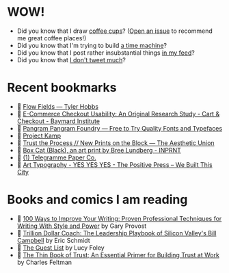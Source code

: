 # WOW!

- Did you know that I draw [coffee cups](https://papercups.mamuso.net/)? ([Open an issue](https://github.com/mamuso/papercups/issues) to recommend me great coffee places!)
- Did you know that I'm trying to build [a time machine](https://github.com/mamuso/fluxcapacitor)?
- Did you know that I post rather insubstantial things [in my feed](https://feed.mamuso.net/)?
- Did you know that [I don't tweet much](https://twitter.com/mamuso)?

# Recent bookmarks

- 👀 [Flow Fields — Tyler Hobbs](https://tylerxhobbs.com/essays/2020/flow-fields)
- 👀 [E-Commerce Checkout Usability: An Original Research Study - Cart & Checkout - Baymard Institute](https://baymard.com/research/checkout-usability)
- 👀 [Pangram Pangram Foundry — Free to Try Quality Fonts and Typefaces](https://pangrampangram.com/)
- 👀 [Project Kamp](https://projectkamp.com/)
- 👀 [Trust the Process // New Prints on the Block — The Aesthetic Union](https://theaestheticunion.com/shop/new-prints-on-the-block-community-prints-series-zjg7j-z7243-arl8m-e6edg-tct9t-c4lpf-3hgt6-t43et-z3329-99zwj-a2fsj)
- 👀 [Box Cat (Black), an art print by Bree Lundberg - INPRNT](https://www.inprnt.com/gallery/breelundberg/box-cat-black/)
- 👀 [(1) Telegramme Paper Co.](https://telegramme.co.uk/)
- 👀 [Art Typography - YES YES YES - The Positive Press – We Built This City](https://www.webuilt-thiscity.com/products/25yesyesyes)


# Books and comics I am reading

- 📘 [100 Ways to Improve Your Writing: Proven Professional Techniques for Writing With Style and Power](https://www.goodreads.com/book/show/43229424) by Gary Provost
- 📘 [Trillion Dollar Coach: The Leadership Playbook of Silicon Valley's Bill Campbell](https://www.goodreads.com/book/show/42764751) by Eric Schmidt
- 📘 [The Guest List](https://www.goodreads.com/book/show/52656911) by Lucy Foley
- 📘 [The Thin Book of Trust; An Essential Primer for Building Trust at Work](https://www.goodreads.com/book/show/8245275) by Charles Feltman

